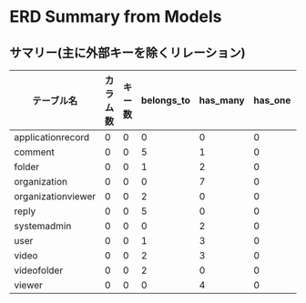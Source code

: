 
# ERD Summary from Models

## サマリー(主に外部キーを除くリレーション)
| テーブル名 | カラム数 | キー数 | belongs_to | has_many | has_one | has_and_belongs_to_many |
| --- | --- | --- | --- | --- | --- | --- |
| applicationrecord | 0 | 0 | 0 | 0 | 0 | 0 |
| comment | 0 | 0 | 5 | 1 | 0 | 0 |
| folder | 0 | 0 | 1 | 2 | 0 | 0 |
| organization | 0 | 0 | 0 | 7 | 0 | 0 |
| organizationviewer | 0 | 0 | 2 | 0 | 0 | 0 |
| reply | 0 | 0 | 5 | 0 | 0 | 0 |
| systemadmin | 0 | 0 | 0 | 2 | 0 | 0 |
| user | 0 | 0 | 1 | 3 | 0 | 0 |
| video | 0 | 0 | 2 | 3 | 0 | 0 |
| videofolder | 0 | 0 | 2 | 0 | 0 | 0 |
| viewer | 0 | 0 | 0 | 4 | 0 | 0 |


